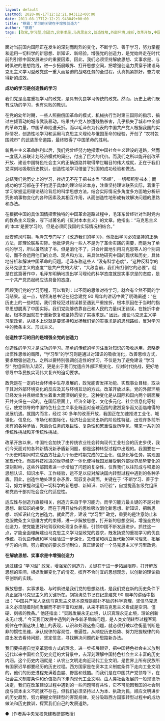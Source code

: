 ```yaml
---
layout: default
Lastmod: 2020-08-17T12:12:21.943112+00:00
date: 2011-08-17T12:12:21.943049+00:00
title: "蔡霞：学习的关键在于增强创造力"
author: "蔡霞"
tags: [政党,学习型,创造力,实事求是,马克思主义,创造性地,外部环境,挫折,改革开放,中国特色]
---
```



面对当前国内国际正在发生的深刻而剧烈的变化，不断学习、善于学习，努力掌握和运用一切科学的新思想、新知识、新经验，增强党的创造力，是党始终走在时代前列引领中国发展进步的重要因素。因此，我们必须坚持解放思想、实事求是、与时俱进的思想路线，进一步拓展眼界、打开思想空间，把增强创造力贯穿于建设马克思主义学习型政党这一重大而紧迫的战略任务的全过程，认真抓紧抓好，奋力取得新的成效。

**成功的学习是创造性的学习**

我们党是高度重视学习的政党，是具有优良学习传统的政党。然而，历史上我们既有成功的学习，也有失败的教训。

在党的幼年时期，一些人照搬俄国革命的模式，机械执行当时第三国际的指示，搞过左倾盲动的城市武装暴动，结果共产党人惨遭残酷杀害，几乎损失了城市中全部的革命力量，中国革命险遭夭折。而以毛泽东为代表的中国共产党人根据我国的实际情况，创造性地学习和运用马克思主义理论与俄国革命的经验，开创了 “农村包围城市” 的武装革命道路，最终取得了中国革命的胜利。

新民主主义革命胜利以后，我们党曾经努力地探索中国社会主义建设的道路，然而一度落入苏联计划经济模式的窠臼，付出了巨大的代价。而我们之所以能开创改革开放、建设中国特色社会主义的正确道路并取得举世瞩目的伟大成就，正在于我们党深刻地吸取历史教训，创造性地学习借鉴了别国的成功经验和做法。

总结我们党历史上的学习，挫折无不在于把书本当 “圣经”，一切都照套书本；而成功的学习都在于不拘泥于具体的理论结论本身，注重坚持理论联系实际，着重于学习掌握运用理论结论背后的科学思想方法，结合实际情况多角度多方面地分析研究影响事物变化的各种因素及其相互作用，从而创造性地形成有效解决问题的思路和办法。

在根据中国的具体国情探索独特的中国革命道路过程中，毛泽东曾经针对当时党内的教条主义现象，写下过著名的《反对本本主义》的文章。他指出：“马克思主义的‘本本’是要学习的，但是必须同我国的实际情况相结合。”

延安整风时期，毛泽东专门写了《改造我们的学习》，他指出学习必须坚持的正确方法，即理论联系实际。他批评党内一些人不是为了革命实践的需要，而是为了单纯的学习，所以虽然读了书，但是消化不了，只会片面地引用马克思等人的个别词句，而不会运用他们的立场、观点和方法，来具体地研究中国的现状和历史，具体地分析和解决中国革命的问题。毛泽东称这些人 “没有科学态度”，“这种反科学的反马克思主义的态度”“是共产党的大敌”，“大敌当前，我们有打倒它的必要”。就是在这篇著作中，毛泽东明确地提出学习理论的科学态度就是实事求是的态度，是一个共产党员起码应该具备的态度。

回顾我们党的学习历程，可以看到：以不同的思维对待学习，就会有全然不同的学习结果。这一点，胡锦涛总书记在纪念建党 90 周年的讲话中做了明确阐述：“在历史上的一些时期，我们曾经犯过错误甚至遇到严重挫折，根本原因在于当时的指导思想脱离了中国实际。我们党能够依靠自己和人民的力量纠正错误，在挫折中奋起，根本原因就在于重新恢复和坚持贯彻了实事求是。” 因此，建设马克思主义学习型政党，从根本上说就是要坚持和发扬我们党的实事求是的思想路线，反对学习中的教条主义、形式主义。

**创造性学习的目的是增强全党的创造力**

创造性的学习才是成功的学习。简单的传统的学习注重对知识的吸收运用，忽略走出惯性思维的局限，“学习型”的学习则是通过对知识的吸收消化，改善思维方式，要求增强创造力。之所以要特别强调创造性的学习，不仅是为了避免建设 “学习型” 党组织陷入误区，更是出于我们党适应外部环境变化、应对时代挑战，更好地领导中华民族实现伟大复兴的迫切要求。

政党是在一定的社会环境中生存发展的，政党能否发挥功能、实现事业目标，取决于其对外部环境变化的反应及其与环境互动的方式。改革开放以来，党的外部环境已经发生并且继续发生着重大而深刻的变化，这种变化是从国际和国内两个层面展开并交织在一起的。在国际层面上，经济全球化、文化多元化、社会信息化等特征，使党领导的中国特色社会主义事业既面对全球范围的激烈竞争而又面临难得的发展机遇。就国内而言，经过 30 多年的改革开放，我国正在加速推进工业化、城镇化、信息化、市场化和国际化，经济社会呈现出新的阶段性特征，出现许多前所未有的各种矛盾，党肩负任务的艰巨性、复杂性和繁重性世所罕见，带来一系列的传统性挑战和非传统性挑战。


改革开放以来，中国社会加快了由传统农业社会转向现代工业社会的历史步伐，我们今天面对的各种新情况新矛盾新问题，都是这种转型过程中出现的。我国要在一个历史时期同时完成西方社会几个历史时期完成的工业化、信息化等任务，实现国家现代化。而高科技推进的世界经济一体化使得我国发展受到外部世界局势变化的深刻影响，这些外部因素进一步增加了问题的复杂性，仅靠我们以往形成与积累的思想认识、知识水平、工作经验，远不足以应对解决国内转型过程中遇到的各种矛盾。因此，创造性地处理复杂矛盾、驾驭复杂局面，关键在于 “不断学习、善于学习，努力掌握和运用一切科学的新思想、新知识、新经验”，自觉提高各级党组织和党员干部对社会变化的适应性。

适应性与创造力直接相关，创造力来自于学习能力。而学习能力最关键的不是对新思想、新知识的接受，而在于用开放性的思维吸收消化新思想、新知识，把新思想、新知识转化为创造力。就此而言，建设 “学习型” 政党，重要的是注意防止和克服教条主义思维方式的束缚，进一步解放思想，打开新的思想空间，增强全党的创造力，使党能更好地驾驭和处理复杂矛盾，引领中国不断发展进步。抓住这一点，才能全面理解建设马克思主义学习型政党的要求，既发扬党的重视学习的优良传统，将优良传统和学习经验进一步深化，又借鉴和树立当代新的学习理念，拓展学习的内涵，努力把党的要求贯彻到位，真正建设好一个马克思主义学习型政党。

**在解放思想、实事求是中增强创造力**

通过建设 “学习型” 政党，增强党的创造力，关键在于进一步拓展眼界，打开解放思想的空间，根据发展变化了的情况，摈弃不合时宜的思想观念，以创新的理论指导创新的实践。

解放思想、实事求是、与时俱进是我们党的思想路线，是我们党在新的历史条件下真正坚持马克思主义的关键所在。胡锦涛总书记在纪念建党 90 周年的讲话中指出：“中国共产党人坚信马克思主义基本原理是颠扑不破的科学真理，坚信马克思主义必须随着时间发展而不断丰富和发展，从来不把马克思主义看成是空洞、僵硬、刻板的教条。” 他还指出：“实践发展永无止境，认识真理永无止境，理论创新永无止境。” 今天我们发展中遇到的许多新矛盾新问题，是人类文明转型过程客观规律在中国这块土地上的表现，认识和处理这些问题，就必须打破以往衡量判断是非的惯性思维，承认规律的客观性、普遍性，从顺应历史趋势、努力把握规律的角度出发去看待问题、坚定信念，寻找解决问题的新思路新办法。

我们要把握自觉变革思维方式的理念，进一步拓展眼界，把中国特色社会主义放到近代以来中国社会历史变迁的大背景中，去深刻理解中国特色社会主义丰富的历史内涵。这个历史内涵就是：从农业文明走向近现代工业文明，是世界上所有民族所有国家迟早都要经历的历史过程。西方国家是在资本主义制度条件下走向工业文明的，他们的历史进程充满着血腥、野蛮和残酷。而我们是在中国共产党领导下，在社会主义制度条件和价值指向下走向现代工业文明。由人类社会发展的一般规律所决定，我们在改革建设过程中遇到的一些问题带有共性，它不可能因我国的社会制度与资本主义不同就不存在。但我们必须坚持以人为本、执政为民，顺应文明进步的历史趋势，努力把握文明转型的客观规律，充分吸取西方国家转型过程中的成功做法和历史教训，探索我们自己的发展道路。

●（作者系中央党校党建教研部教授）

